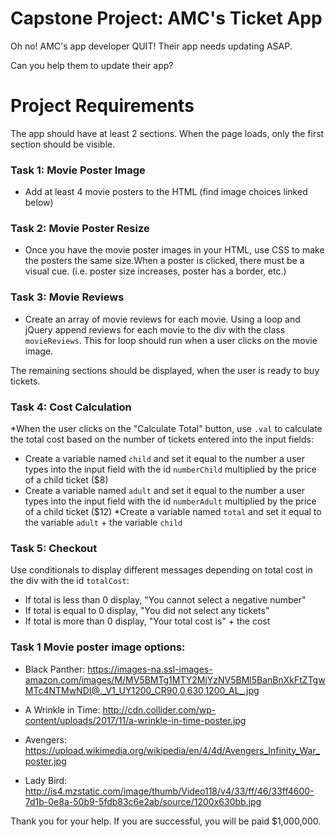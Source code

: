 # Capstone Project: AMC's Ticket App

Oh no! AMC's app developer QUIT! Their app needs updating ASAP.

Can you help them to update their app?

# Project Requirements

The app should have at least 2 sections. When the page loads, only the first section should be visible.

### Task 1: Movie Poster Image
* Add at least 4 movie posters to the HTML (find image choices linked below)

### Task 2: Movie Poster Resize
* Once you have the movie poster images in your HTML, use CSS to make the posters the same size.When a poster is clicked, there must be a visual cue. (i.e. poster size increases, poster has a border, etc.)

### Task 3: Movie Reviews
* Create an array of movie reviews for each movie. Using a loop and jQuery append reviews for each movie to the div with the class `movieReviews`. This for loop should run when a user clicks on the movie image.

The remaining sections should be displayed, when the user is ready to buy tickets.

### Task 4: Cost Calculation
*When the user clicks on the "Calculate Total" button, use `.val` to calculate the total cost based on the number of tickets entered into the input fields: 
* Create a variable named `child` and set it equal to the number a user types into the input field with the id `numberChild` multiplied by the price of a child ticket ($8)
* Create a variable named `adult` and set it equal to the number a user types into the input field with the id `numberAdult` multiplied by the price of a child ticket ($12)
*Create a variable named `total` and set it equal to the variable `adult` + the variable `child`

### Task 5: Checkout
Use conditionals to display different messages depending on total cost in the div with the id `totalCost`:
* If total is less than 0 display, "You cannot select a negative number"
* If total  is equal to 0 display, "You did not select any tickets"
* If total  is more than 0 display, "Your total cost is" + the cost


### Task 1 Movie poster image options:
* Black Panther:
https://images-na.ssl-images-amazon.com/images/M/MV5BMTg1MTY2MjYzNV5BMl5BanBnXkFtZTgwMTc4NTMwNDI@._V1_UY1200_CR90,0,630,1200_AL_.jpg 

* A Wrinkle in Time:
http://cdn.collider.com/wp-content/uploads/2017/11/a-wrinkle-in-time-poster.jpg

* Avengers:
https://upload.wikimedia.org/wikipedia/en/4/4d/Avengers_Infinity_War_poster.jpg

* Lady Bird:
http://is4.mzstatic.com/image/thumb/Video118/v4/33/ff/46/33ff4600-7d1b-0e8a-50b9-5fdb83c6e2ab/source/1200x630bb.jpg

Thank you for your help. If you are successful, you will be paid $1,000,000.